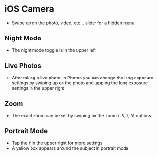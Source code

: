 # iOS Camera

- Swipe up on the photo, video, etc... slider for a hidden menu

## Night Mode

- The night mode toggle is in the upper left

## Live Photos

- After taking a live photo, in Photos you can change the long exposure settings by swiping up on the photo and tapping the long exposure settings in the upper right

## Zoom

- The exact zoom can be set by swiping on the zoom (`.5`, `1`, `3`) options

## Portrait Mode

- Tap the `f` in the upper right for more settings
- A yellow box appears around the subject in portrait mode
